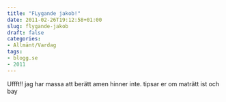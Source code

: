```yaml
---
title: "FLygande jakob!"
date: 2011-02-26T19:12:58+01:00
slug: flygande-jakob
draft: false
categories:
- Allmänt/Vardag
tags:
- blogg.se
- 2011
---
```

Uffft!! jag har massa att berätt amen hinner inte. tipsar er om maträtt ist och bay